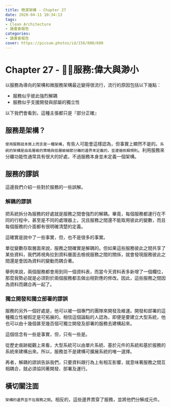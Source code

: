 ```yaml
---
title: 簡潔架構 - Chapter 27
date: 2020-04-11 10:34:13
tags:
- Clean Architecture
- 讀書會報告
categories: 
- 讀書會報告
cover: https://picsum.photos/id/156/800/600
---
```

# Chapter 27 - 服務:偉大與渺小

以服務為導向的架構和微服務架構最近變得很流行，流行的原因包括以下幾點：

- 服務似乎彼此強烈解耦
- 服務似乎支援開發與部屬的獨立性

以下我們會看到，這種主張都只是『部分正確』

## 服務是架構？

`使用服務就本質上而言是一種架構`，有些人可能會這樣認為，但事實上顯然不是的。`系統的架構是由高層級的策略與低層級細節分離的邊界來定義的，並遵循依賴規則`。利用服務來分離功能性通常具有很大的好處，不過服務本身並未定義一個架構。

## 服務的謬誤

這邊我們介紹一些對於服務的一些誤解。

### 解耦的謬誤

把系統拆分為服務的好處就是服務之間會強烈的解耦。畢竟，每個服務都運行在不同的行程中，甚至是不同的處理器上，況且服務之間還不能取用彼此的變數，而且每個服務的介面都有很明確清楚的定義。

這確實是說中了一些事實，但，也不是很多的事實。

單從變數存取層面來說，服務之間確實是解耦的。但如果這些服務彼此之間共享了某些資料，我們將視角拉到資料層面去檢視服務之間的關係，就會發現服務彼此之間還是會因為資料的變動而耦合著。

舉例來說，兩個服務都會用到同一個資料表，而當今天資料表多新增了一個欄位，那麼我勢必就是必須對於兩個服務都去做出相對應的修改。因此，這些服務之間因為資料而耦合再一起了。


### 獨立開發和獨立部署的謬誤

服務的另外一個好處是，他可以被一個專門的團隊來開發及維運。開發和部署的這種獨立性被假定是可拓展的。相信這個論點的人認為，即便是要建立大型系統，他也可以由十幾個甚至幾百個可獨立開發及部署的服務去建構起來。

這個信念有一些是事實，但，只有一些是。

從歷史痕跡縱觀上來看，大型系統可以由單片系統、基於元件的系統和基於服務的系統來建構出來。所以，服務並不是建構可擴展系統的唯一選擇。

再者，解耦的謬誤告訴我們，只要資料跟行為上有相互影響，就意味著服務之間互相耦合，就必須協同著開發、部署及運行。

## 橫切關注面

`架構的邊界並不在服務之間`。相反的，這些邊界貫穿了服務，並將他們分解成元件。

